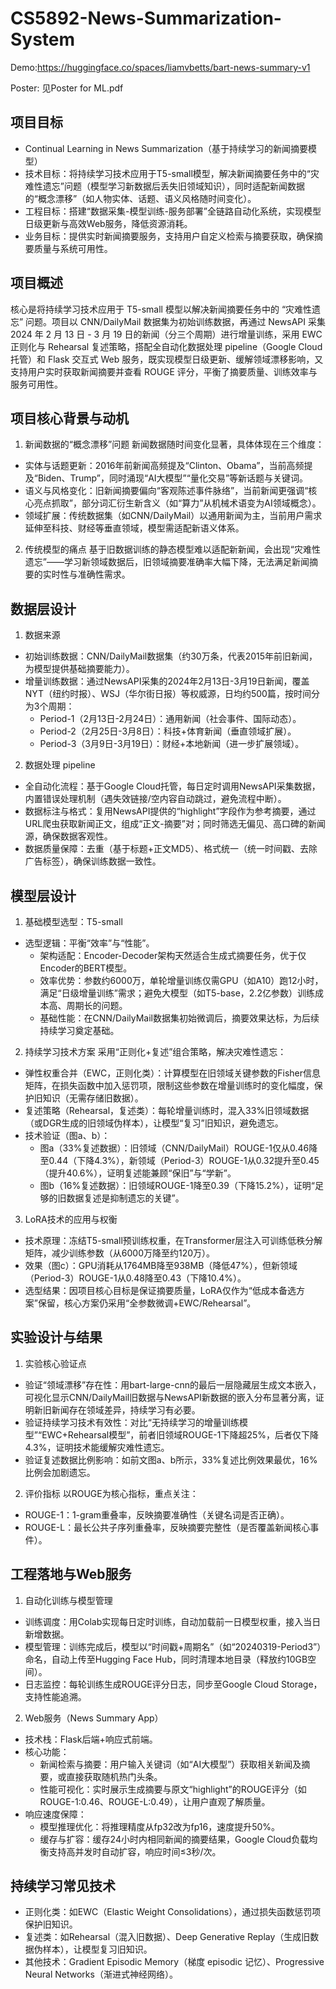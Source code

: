 # CS5892-News-Summarization-System
Demo:https://huggingface.co/spaces/liamvbetts/bart-news-summary-v1

Poster: 见Poster for ML.pdf

## 项目目标
- Continual Learning in News Summarization（基于持续学习的新闻摘要模型）
- 技术目标：将持续学习技术应用于T5-small模型，解决新闻摘要任务中的“灾难性遗忘”问题（模型学习新数据后丢失旧领域知识），同时适配新闻数据的“概念漂移”（如人物实体、话题、语义风格随时间变化）。
- 工程目标：搭建“数据采集-模型训练-服务部署”全链路自动化系统，实现模型日级更新与高效Web服务，降低资源消耗。
- 业务目标：提供实时新闻摘要服务，支持用户自定义检索与摘要获取，确保摘要质量与系统可用性。

## 项目概述
核心是将持续学习技术应用于 T5-small 模型以解决新闻摘要任务中的 “灾难性遗忘” 问题。项目以 CNN/DailyMail 数据集为初始训练数据，再通过 NewsAPI 采集 2024 年 2 月 13 日 - 3 月 19 日的新闻（分三个周期）进行增量训练，采用 EWC 正则化与 Rehearsal 复述策略，搭配全自动化数据处理 pipeline（Google Cloud 托管）和 Flask 交互式 Web 服务，既实现模型日级更新、缓解领域漂移影响，又支持用户实时获取新闻摘要并查看 ROUGE 评分，平衡了摘要质量、训练效率与服务可用性。

## 项目核心背景与动机
1. 新闻数据的“概念漂移”问题
新闻数据随时间变化显著，具体体现在三个维度：
- 实体与话题更新：2016年前新闻高频提及“Clinton、Obama”，当前高频提及“Biden、Trump”，同时涌现“AI大模型”“量化交易”等新话题与关键词。
- 语义与风格变化：旧新闻摘要偏向“客观陈述事件脉络”，当前新闻更强调“核心亮点抓取”，部分词汇衍生新含义（如“算力”从机械术语变为AI领域概念）。
- 领域扩展：传统数据集（如CNN/DailyMail）以通用新闻为主，当前用户需求延伸至科技、财经等垂直领域，模型需适配新语义体系。
2. 传统模型的痛点
基于旧数据训练的静态模型难以适配新新闻，会出现“灾难性遗忘”——学习新领域数据后，旧领域摘要准确率大幅下降，无法满足新闻摘要的实时性与准确性需求。

## 数据层设计
1. 数据来源
- 初始训练数据：CNN/DailyMail数据集（约30万条，代表2015年前旧新闻，为模型提供基础摘要能力）。
- 增量训练数据：通过NewsAPI采集的2024年2月13日-3月19日新闻，覆盖NYT（纽约时报）、WSJ（华尔街日报）等权威源，日均约500篇，按时间分为3个周期：
  - Period-1（2月13日-2月24日）：通用新闻（社会事件、国际动态）。
  - Period-2（2月25日-3月8日）：科技+体育新闻（垂直领域扩展）。
  - Period-3（3月9日-3月19日）：财经+本地新闻（进一步扩展领域）。
2. 数据处理 pipeline
- 全自动化流程：基于Google Cloud托管，每日定时调用NewsAPI采集数据，内置错误处理机制（遇失效链接/空内容自动跳过，避免流程中断）。
- 数据标注与格式：复用NewsAPI提供的“highlight”字段作为参考摘要，通过URL爬虫获取新闻正文，组成“正文-摘要”对；同时筛选无偏见、高口碑的新闻源，确保数据客观性。
- 数据质量保障：去重（基于标题+正文MD5）、格式统一（统一时间戳、去除广告标签），确保训练数据一致性。
## 模型层设计
1. 基础模型选型：T5-small
- 选型逻辑：平衡“效率”与“性能”。
  - 架构适配：Encoder-Decoder架构天然适合生成式摘要任务，优于仅Encoder的BERT模型。
  - 效率优势：参数约6000万，单轮增量训练仅需GPU（如A10）跑12小时，满足“日级增量训练”需求；避免大模型（如T5-base，2.2亿参数）训练成本高、周期长的问题。
  - 基础性能：在CNN/DailyMail数据集初始微调后，摘要效果达标，为后续持续学习奠定基础。
2. 持续学习技术方案
采用“正则化+复述”组合策略，解决灾难性遗忘：
- 弹性权重合并（EWC，正则化类）：计算模型在旧领域关键参数的Fisher信息矩阵，在损失函数中加入惩罚项，限制这些参数在增量训练时的变化幅度，保护旧知识（无需存储旧数据）。
- 复述策略（Rehearsal，复述类）：每轮增量训练时，混入33%旧领域数据（或DGR生成的旧领域伪样本），让模型“复习”旧知识，避免遗忘。
- 技术验证（图a、b）：
  - 图a（33%复述数据）：旧领域（CNN/DailyMail）ROUGE-1仅从0.46降至0.44（下降4.3%），新领域（Period-3）ROUGE-1从0.32提升至0.45（提升40.6%），证明复述能兼顾“保旧”与“学新”。
  - 图b（16%复述数据）：旧领域ROUGE-1降至0.39（下降15.2%），证明“足够的旧数据复述是抑制遗忘的关键”。
3. LoRA技术的应用与权衡
- 技术原理：冻结T5-small预训练权重，在Transformer层注入可训练低秩分解矩阵，减少训练参数（从6000万降至约120万）。
- 效果（图c）：GPU消耗从1764MB降至938MB（降低47%），但新领域（Period-3）ROUGE-1从0.48降至0.43（下降10.4%）。
- 选型结果：因项目核心目标是保证摘要质量，LoRA仅作为“低成本备选方案”保留，核心方案仍采用“全参数微调+EWC/Rehearsal”。

## 实验设计与结果
1. 实验核心验证点
- 验证“领域漂移”存在性：用bart-large-cnn的最后一层隐藏层生成文本嵌入，可视化显示CNN/DailyMail旧数据与NewsAPI新数据的嵌入分布显著分离，证明新旧新闻存在领域差异，持续学习有必要。
- 验证持续学习技术有效性：对比“无持续学习的增量训练模型”“EWC+Rehearsal模型”，前者旧领域ROUGE-1下降超25%，后者仅下降4.3%，证明技术能缓解灾难性遗忘。
- 验证复述数据比例影响：如前文图a、b所示，33%复述比例效果最优，16%比例会加剧遗忘。
2. 评价指标
以ROUGE为核心指标，重点关注：
- ROUGE-1：1-gram重叠率，反映摘要准确性（关键名词是否正确）。
- ROUGE-L：最长公共子序列重叠率，反映摘要完整性（是否覆盖新闻核心事件）。

## 工程落地与Web服务
1. 自动化训练与模型管理
- 训练调度：用Colab实现每日定时训练，自动加载前一日模型权重，接入当日新增数据。
- 模型管理：训练完成后，模型以“时间戳+周期名”（如“20240319-Period3”）命名，自动上传至Hugging Face Hub，同时清理本地目录（释放约10GB空间）。
- 日志监控：每轮训练生成ROUGE评分日志，同步至Google Cloud Storage，支持性能追溯。
2. Web服务（News Summary App）
- 技术栈：Flask后端+响应式前端。
- 核心功能：
  - 新闻检索与摘要：用户输入关键词（如“AI大模型”）获取相关新闻及摘要，或直接获取随机热门头条。
  - 性能可视化：实时展示生成摘要与原文“highlight”的ROUGE评分（如ROUGE-1:0.46、ROUGE-L:0.49），让用户直观了解质量。
- 响应速度保障：
  - 模型推理优化：将推理精度从fp32改为fp16，速度提升50%。
  - 缓存与扩容：缓存24小时内相同新闻的摘要结果，Google Cloud负载均衡支持高并发时自动扩容，响应时间≤3秒/次。
## 持续学习常见技术
- 正则化类：如EWC（Elastic Weight Consolidations），通过损失函数惩罚项保护旧知识。
- 复述类：如Rehearsal（混入旧数据）、Deep Generative Replay（生成旧数据伪样本），让模型复习旧知识。
- 其他技术：Gradient Episodic Memory（梯度 episodic 记忆）、Progressive Neural Networks（渐进式神经网络）。

